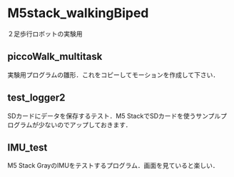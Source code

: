 # M5stack_walkingBiped

２足歩行ロボットの実験用

## piccoWalk_multitask

実験用プログラムの雛形．これをコピーしてモーションを作成して下さい．


## test_logger2

SDカードにデータを保存するテスト．M5 StackでSDカードを使うサンプルプログラムが少ないのでアップしておきます．

## IMU_test

M5 Stack GrayのIMUをテストするプログラム．画面を見ていると楽しい．

